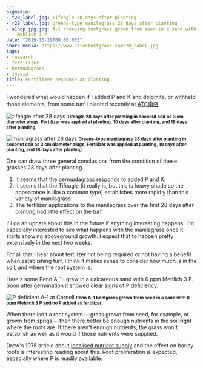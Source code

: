 ```yaml
---
bigmedia:
- t28_label.jpg: Tifeagle 28 days after planting
- r28_label.jpg: greens-type manilagrass 28 days after planting
- a1nop.jpg.jpg: A-1 creeping bentgrass grown from seed in a sand with 6 ppm
    Mehlich 3 P
date: "2019-10-29T00:00:00Z"
share-media: https://www.asianturfgrass.comt28_label.jpg
tags:
- research
- fertilizer
- bermudagrass
- zoysia
title: Fertilizer response at planting
---
```


I wondered what would happen if I added P and K and dolomite, or withheld those elements, from some turf I planted recently at [ATC南店](https://twitter.com/hashtag/ATC%E5%8D%97%E5%BA%97?src=hashtag_click). 

![tifeagle after 28 days](t28_label.jpg)
<small><strong>Tifeagle 28 days after planting in coconut coir as 3 cm diameter plugs. Fertilizer was applied at planting, 10 days after planting, and 18 days after planting.</strong></small>

![manilagrass after 28 days](r28_label.jpg)
<small><strong>Greens-type manilagrass 28 days after planting in coconut coir as 3 cm diameter plugs. Fertilizer was applied at planting, 10 days after planting, and 18 days after planting.</strong></small>

One can draw three general conclusions from the condition of these grasses 28 days after planting.

1. It seems that the bermudagrass responds to added P and K.
2. It seems that the Tifeagle (it really is, but this is heavy shade so the appearance is like a common type) establishes more rapidly than this variety of manilagrass.
3. The fertilizer applications to the manilagrass over the first 28 days after planting had little effect on the turf.

I'll do an update about this in the future if anything interesting happens. I'm especially interested to see what happens with the manilagrass once it starts showing aboveground growth. I expect that to happen pretty extensively in the next two weeks.

For all that I hear about fertilizer not being required or not having a benefit when establishing turf, I think it makes sense to consider how much is in the soil, and where the root system is.

Here's some Penn A-1 I grew in a calcareous sand with 6 ppm Mehlich 3 P. Soon after germination it showed clear signs of P deficiency.

![P deficient A-1 at Cornell](a1nop.jpg)
<small><strong>Penn A-1 bentgrass grown from seed in a sand with 6 ppm Mehlich 3 P and no P added as fertilizer.</strong></small>

When there isn't a root system---grass grown from seed, for example, or grown from sprigs---then there better be enough nutrients in the soil right where the roots are. If there aren't enough nutrients, the grass won't establish as well as it would if those nutrients were supplied.

Drew's 1975 article about [localised nutrient supply](https://doi.org/10.1111/j.1469-8137.1975.tb01409.x) and the effect on barley roots is interesting reading about this. Root proliferation is expected, especially where P is readily available. 



